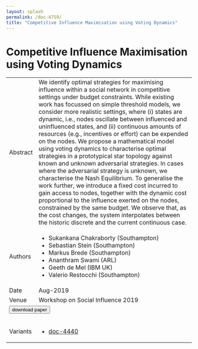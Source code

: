 ```yaml
---
layout: splash
permalink: /doc-4759/
title: "Competitive Influence Maximisation using Voting Dynamics"
---
```


# Competitive Influence Maximisation using Voting Dynamics

<table>
    <tbody>
    <tr>
        <td>Abstract</td>
        <td>We identify optimal strategies for maximising influence within a social network in competitive settings under budget constraints. While existing work has focussed on simple threshold models, we consider more realistic settings, where (i) states are dynamic, i.e., nodes oscillate between influenced and uninfluenced states, and (ii) continuous amounts of resources (e.g., incentives or effort) can be expended on the nodes. We propose a mathematical model using voting dynamics to characterise optimal strategies in a prototypical star topology against known and unknown adversarial strategies. In cases where the adversarial strategy is unknown, we characterise the Nash Equilibrium. To generalise the work further, we introduce a fixed cost incurred to gain access to nodes, together with the dynamic cost proportional to the influence exerted on the nodes, constrained by the same budget. We observe that, as the cost changes, the system interpolates between the historic discrete and the current continuous case.</td>
    </tr>
    <tr>
        <td>Authors</td>
        <td>
            <ul>
                <li>Sukankana Chakraborty (Southampton)</li>
                <li>Sebastian Stein (Southampton)</li>
                <li>Markus Brede (Southampton)</li>
                <li>Ananthram Swami (ARL)</li>
                <li>Geeth de Mel (IBM UK)</li>
                <li>Valerio Restocchi (Southampton)</li>
            </ul>
        </td>
    </tr>
    <tr>
        <td>Date</td>
        <td>Aug-2019</td>
    </tr>
    <tr>
        <td>Venue</td>
        <td>Workshop on Social Influence 2019</td>
    </tr>
        <tr>
            <td colspan="2">
                <form method="get" action="https://ibm.box.com/v/doc-4759-paper">
                    <button type="submit">download paper</button>
                </form>
            </td>
        </tr>
        <tr>
            <td>Variants</td>
            <td>
                <ul>
                    <li><a href="\doc-4440\">doc-4440</a></li>
                </ul>
            </td>
        </tr>
    </tbody>
</table>
